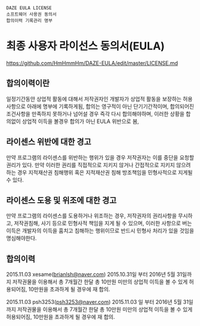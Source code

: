     DAZE EULA LICENSE
    소프트웨어 사용권 동의서
    합의이력 기록관리 명부

최종 사용자 라이선스 동의서(EULA)
=================
https://github.com/HmHmmHm/DAZE-EULA/edit/master/LICENSE.md

합의이력이란
-----------------------------
일정기간동안 상업적 활동에 대해서 저작권자인 개발자가 상업적 활동을 보장하는 허용사항으로 아래에 명부에 기록하게됨, 합의는 영구적이 아닌 단기기간적이며, 합의되어진 조건사항을 만족하지 못하거나 넘어설 경우 즉각 다시 합의해야하며, 이러한 상황을 합의없이 상업적 이득을 볼경우 합의가 아닌 EULA 위반으로 봄,

라이센스 위반에 대한 경고
-----------------------------
만약 프로그램의 라이센스를 위반하는 행위가 있을 경우 저작권자는 이를 중단을 요청할 권리가 있다. 만약 이러한 권리를 직접적으로 지키지 않거나 간접적으로 지키지 않으려 하는 경우 지적재산권 침해행위 혹은 지적재산권 침해 방조책임을 민형사적으로 지게될 수 있다.

라이센스 도용 및 위조에  대한 경고
----------------------------
만약 프로그램의 라이센스를 도용하거나 위조하는 경우, 저작권자의 권리사항을 무시하고, 저작권침해, 사기 등으로 민형사적 책임을 지게 될 수 있으며, 이러한 사항으로 버는 이득은 개발자의 이득을 훔치고 침해하는 행위이므로 반드시 민형사 처리가 있을 것임을 명심해야한다.

합의이력
-----------------------------
2015.11.03 xesame(brianlsh@naver.com) 2015.10.31일 부터 2016년 5월 31일까지 저작권물을 이용해서 총 7개월간 한달 총 10만원 미만의 상업적 이득을 볼 수 있게 허용되어짐, 10만원을 초과하게 될 경우에 재 합의.

2015.11.03 psh3253(psh3253@naver.com) 2015.11.03 일 부터 2016년 5월 31일까지 저작권물을 이용해서 총 7개월간 한달 총 10만원 미만의 상업적 이득을 볼 수 있게 허용되어짐, 10만원을 초과하게 될 경우에 재 합의.
